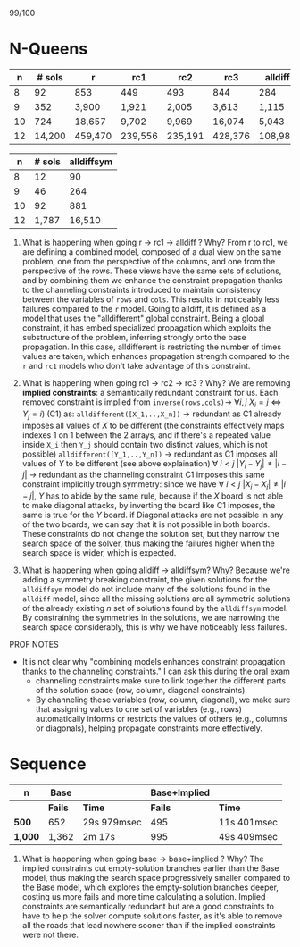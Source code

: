 99/100
# N-Queens

| n   | # sols | r       | rc1     | rc2     | rc3     | alldiff |
| --- | ------ | ------- | ------- | ------- | ------- | ------- |
| 8   | 92     | 853     | 449     | 493     | 844     | 284     |
| 9   | 352    | 3,900   | 1,921   | 2,005   | 3,613   | 1,115   |
| 10  | 724    | 18,657  | 9,702   | 9,969   | 16,074  | 5,043   |
| 12  | 14,200 | 459,470 | 239,556 | 235,191 | 428,376 | 108,980 |


| n   | # sols | alldiffsym |
| --- | ------ | ---------- |
| 8   | 12     | 90         |
| 9   | 46     | 264        |
| 10  | 92     | 881        |
| 12  | 1,787  | 16,510     |
1. What is happening when going r → rc1 → alldiff ? Why?
	From r to rc1, we are defining a combined model, composed of a dual view on the same problem, one from the perspective of the columns, and one from the perspective of the rows. 
	These views have the same sets of solutions, and 
	by combining them we enhance the constraint propagation thanks to the channeling constraints introduced to maintain consistency between the variables of `rows` and `cols`.
	This results in noticeably less failures compared to the `r` model.
	Going to alldiff, it is defined as a model that uses the "alldifferent" global constraint. 
	Being a global constraint, it has embed specialized propagation which exploits the substructure of the problem, inferring strongly onto the base propagation.
	In this case, alldifferent is restricting the number of times values are taken, which enhances propagation strength compared to the `r` and `rc1` models who don't take advantage of this constraint.
	

2. What is happening when going rc1 → rc2 → rc3 ? Why?
	We are removing **implied constraints**: a semantically redundant constraint for us.
	Each removed constraint is implied from `inverse(rows,cols)`-> $\forall i,j\ X_{i}=j\iff Y_{j}= i$) (C1)
	as:
	`alldifferent([X_1,..,X_n])` -> redundant as C1 already imposes all values of $X$ to be different (the constraints effectively maps indexes 1 on 1 between the 2 arrays, and if there's a repeated value inside `X_i` then `Y_j` should contain two distinct values, which is not possible)
	`alldifferent([Y_1,..,Y_n])` -> redundant as C1 imposes all values of $Y$ to be different (see above explaination)
	$\forall\ i<j\ |Y_i - Y_j| ≠ |i - j|$ -> redundant as the channeling constraint C1 imposes this same constraint implicitly trough symmetry:
	since we have $\forall\ i<j\ |X_i - X_j| ≠ |i - j|$, $Y$ has to abide by the same rule, because if the $X$ board is not able to make diagonal attacks, by inverting the board like C1 imposes, the same is true for the $Y$ board. if Diagonal attacks are not possible in any of the two boards, we can say that it is not possible in both boards.
	These constraints do not change the solution set, but they narrow the search space of the solver, thus making the failures higher when the search space is wider, which is expected.
	

3. What is happening when going alldiff → alldiffsym? Why?
	Because we're adding a symmetry breaking constraint, the given solutions for the `alldiffsym` model do not include many of the solutions found in the `alldiff` model, since all the missing solutions are all symmetric solutions of the already existing $n$ set of solutions found by the `alldiffsym` model.
	By constraining the symmetries in the solutions, we are narrowing the search space considerably, this is why we have noticeably less failures. 


PROF NOTES
- It is not clear why "combining models enhances constraint propagation thanks to the channeling constraints." I can ask this during the oral exam
	- channeling constraints make sure to link together the different parts of the solution space (row, column, diagonal constraints).
	- By channeling these variables (row, column, diagonal), we make sure that assigning values to one set of variables (e.g., rows) automatically informs or restricts the values of others (e.g., columns or diagonals), helping propagate constraints more effectively.


# Sequence

| n         | Base      |             | Base+Implied |             |
| --------- | --------- | ----------- | ------------ | ----------- |
|           | **Fails** | **Time**    | **Fails**    | **Time**    |
| **500**   | 652       | 29s 979msec | 495          | 11s 401msec |
| **1,000** | 1,362     | 2m 17s      | 995          | 49s 409msec |

1. What is happening when going base → base+implied ? Why?
	The implied constraints cut empty-solution branches earlier than the Base model, thus making the search space progressively smaller compared to the Base model, which explores the empty-solution branches deeper, costing us more fails and more time calculating a solution.
	Implied constraints are semantically redundant but are a good constraints to have to help the solver compute solutions faster, as it's able to remove all the roads that lead nowhere sooner than if the implied constraints were not there.
	